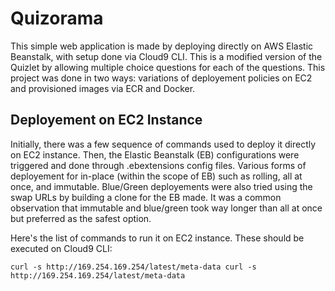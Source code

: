 # Quizorama
This simple web application is made by deploying directly on AWS Elastic Beanstalk, with setup done via Cloud9 CLI. This is a modified version of the Quizlet by allowing multiple choice questions for each of the questions. This project was done in two ways: variations of deployement policies on EC2 and provisioned images via ECR and Docker. 

## Deployement on EC2 Instance ##
Initially, there was a few sequence of commands used to deploy it directly on EC2 instance. Then, the Elastic Beanstalk (EB) configurations were triggered and done through .ebextensions config files. Various forms of deployement for in-place (within the scope of EB) such as rolling, all at once, and immutable. Blue/Green deployements were also tried using the swap URLs by building a clone for the EB made. It was a common observation that immutable and blue/green took way longer than all at once but preferred as the safest option. 

Here's the list of commands to run it on EC2 instance. These should be executed on Cloud9 CLI:


`
curl -s http://169.254.169.254/latest/meta-data
curl -s http://169.254.169.254/latest/meta-data
`
